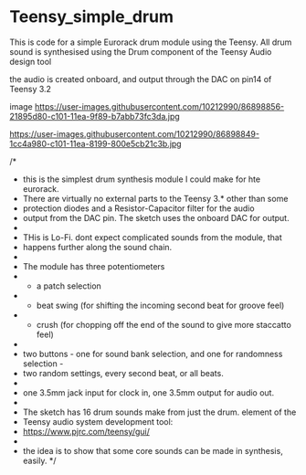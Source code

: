 # Teensy_simple_drum
This is code for a simple Eurorack drum module using the Teensy. All drum sound is synthesised using the Drum component of the Teensy Audio design tool

the audio is created onboard, and output through the DAC on pin14 of Teensy 3.2

image
https://user-images.githubusercontent.com/10212990/86898856-21895d80-c101-11ea-9f89-b7abb73fc3da.jpg

https://user-images.githubusercontent.com/10212990/86898849-1cc4a980-c101-11ea-8199-800e5cb21c3b.jpg


/*
 * this is the simplest drum synthesis module I could make for hte eurorack. 
 * There are virtually no external parts to the Teensy 3.* other than some 
 * protection diodes and a Resistor-Capacitor filter for the audio
 * output from the DAC pin. The sketch uses the onboard DAC for output.
 * 
 * THis is Lo-Fi. dont expect complicated sounds from the module, that
 * happens further along the sound chain.
 * 
 * The module has three potentiometers
 * - a patch selection
 * - beat swing (for shifting the incoming second beat for groove feel)
 * - crush (for chopping off the end of the sound to give more staccatto feel)
 * 
 * two buttons - one for sound bank selection, and one for randomness selection - 
 * two random settings, every second beat, or all beats.
 * 
 * one 3.5mm jack input for clock in, one 3.5mm output for audio out.
 * 
 * The sketch has 16 drum sounds make from just the drum. element of the
 * Teensy audio system development tool:
 * https://www.pjrc.com/teensy/gui/
 * 
 * the idea is to show that some core sounds can be made in synthesis, easily.
 */
